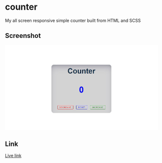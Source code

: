 # counter

My all screen responsive simple counter built from HTML and SCSS 


## Screenshot

![screenshot of site](screenshot.JPG)

## Link

[Live link](https://kizitech.github.io/Simple-Counter/)
